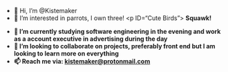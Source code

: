 - 👋 Hi, I’m @Kistemaker
- 👀 I’m interested in parrots, I own three! <p ID=“Cute Birds”> <b> Squawk! </p>
- 🌱 I’m currently studying software engineering in the evening and work as a account executive in advertising during the day
- 💞️ I’m looking to collaborate on projects, preferably front end but I am looking to learn more on everything
- 📫 Reach me via: kistemaker@protonmail.com
